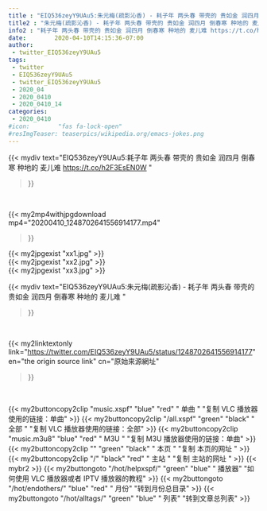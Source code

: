 ```yaml
---
title : "EIQ536zeyY9UAu5:朱元梅(疏影沁香) - 耗子年 两头春 带壳的 贵如金 润四月 倒春寒 种地的 麦儿难 "
title2 : "朱元梅(疏影沁香) - 耗子年 两头春 带壳的 贵如金 润四月 倒春寒 种地的 麦儿难 "
info2 : "耗子年 两头春 带壳的 贵如金 润四月 倒春寒 种地的 麦儿难 https://t.co/h2F3EsEN0W "
date:        2020-04-10T14:15:36-07:00
author:
 - twitter_EIQ536zeyY9UAu5
tags:
 - twitter
 - EIQ536zeyY9UAu5
 - twitter_EIQ536zeyY9UAu5
 - 2020_04
 - 2020_0410
 - 2020_0410_14
categories:
 - 2020_0410
#icon:        "fas fa-lock-open"
#resImgTeaser: teaserpics/wikipedia.org/emacs-jokes.png
---
```


{{< mydiv text="EIQ536zeyY9UAu5:耗子年 两头春 带壳的 贵如金 润四月 倒春寒 种地的 麦儿难 https://t.co/h2F3EsEN0W "
>}}
<br>


{{< my2mp4withjpgdownload mp4="20200410_1248702641556914177.mp4"
>}}

{{< my2jpgexist "xx1.jpg" >}}<br>
{{< my2jpgexist "xx2.jpg" >}}<br>
{{< my2jpgexist "xx3.jpg" >}}<br>



{{< mydiv text="EIQ536zeyY9UAu5:朱元梅(疏影沁香) - 耗子年 两头春 带壳的 贵如金 润四月 倒春寒 种地的 麦儿难 "
>}}
<br>

{{< my2linktextonly link="https://twitter.com/EIQ536zeyY9UAu5/status/1248702641556914177"
en="the origin source link" cn="原始來源網址"
>}}


<br>

{{< my2buttoncopy2clip "music.xspf"        "blue"   "red"    " 单曲 "  "复制 VLC 播放器使用的链接：单曲" >}} {{< my2buttoncopy2clip "/all.xspf"         "green"  "black"  " 全部 "  "复制 VLC 播放器使用的链接：全部" >}} {{< my2buttoncopy2clip "music.m3u8"        "blue"   "red"    " M3U  "    "复制 M3U 播放器使用的链接：单曲" >}} {{< my2buttoncopy2clip ""                  "green"  "black"  " 本页 "    "复制 本页的网址 " >}} {{< my2buttoncopy2clip "/"                 "black"  "red"    " 主站 "    "复制 主站的网址 " >}} {{< mybr2 >}} {{< my2buttongoto      "/hot/helpxspf/"    "green"  "blue"   " 播放器" "如何使用 VLC 播放器或者 IPTV 播放器的教程" >}} {{< my2buttongoto      "/hot/endothers/"   "blue"   "red"    " 月份"   "转到月份总目录" >}} {{< my2buttongoto      "/hot/alltags/"     "green"  "blue"   " 列表"   "转到文章总列表" >}} 
